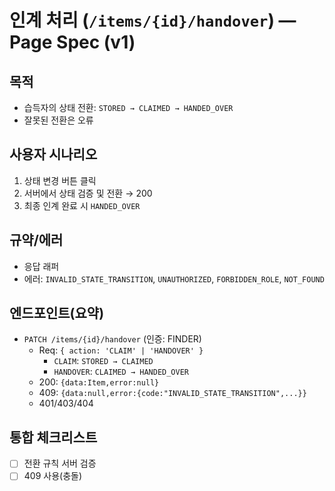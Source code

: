 # 인계 처리 (`/items/{id}/handover`) — Page Spec (v1)

## 목적
- 습득자의 상태 전환: `STORED → CLAIMED → HANDED_OVER`
- 잘못된 전환은 오류

## 사용자 시나리오
1) 상태 변경 버튼 클릭
2) 서버에서 상태 검증 및 전환 → 200
3) 최종 인계 완료 시 `HANDED_OVER`

## 규약/에러
- 응답 래퍼
- 에러: `INVALID_STATE_TRANSITION`, `UNAUTHORIZED`, `FORBIDDEN_ROLE`, `NOT_FOUND`

## 엔드포인트(요약)
- `PATCH /items/{id}/handover` (인증: FINDER)
  - Req: `{ action: 'CLAIM' | 'HANDOVER' }`  
    - `CLAIM`: `STORED → CLAIMED`
    - `HANDOVER`: `CLAIMED → HANDED_OVER`
  - 200: `{data:Item,error:null}`
  - 409: `{data:null,error:{code:"INVALID_STATE_TRANSITION",...}}`
  - 401/403/404

## 통합 체크리스트
- [ ] 전환 규칙 서버 검증
- [ ] 409 사용(충돌)
